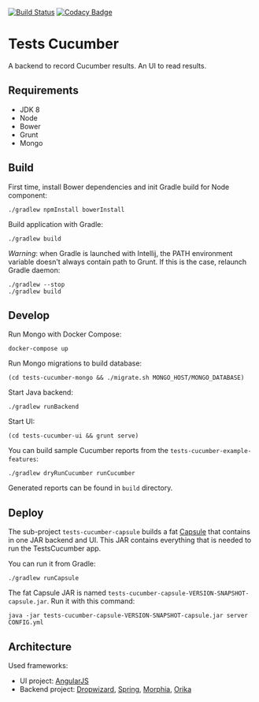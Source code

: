 [![Build Status](https://travis-ci.org/pgentile/tests-cucumber.svg?branch=master)](https://travis-ci.org/pgentile/tests-cucumber)
[![Codacy Badge](https://api.codacy.com/project/badge/grade/666c1c5ba97d4ab0893ed2573fd1e428)](https://www.codacy.com/app/pierre-gentile-perso/tests-cucumber)

Tests Cucumber
==============

A backend to record Cucumber results. An UI to read results.


Requirements
------------

* JDK 8
* Node
* Bower
* Grunt
* Mongo


Build
-----

First time, install Bower dependencies and init Gradle build for Node component:

```
./gradlew npmInstall bowerInstall
```

Build application with Gradle:

```
./gradlew build
```

_Warning_: when Gradle is launched with Intellij, the PATH environment variable doesn't
always contain path to Grunt. If this is the case, relaunch Gradle daemon:

```
./gradlew --stop
./gradlew build
```


Develop
-------

Run Mongo with Docker Compose:

```
docker-compose up
```

Run Mongo migrations to build database:

```
(cd tests-cucumber-mongo && ./migrate.sh MONGO_HOST/MONGO_DATABASE)
```

Start Java backend:

```
./gradlew runBackend
```

Start UI:

```
(cd tests-cucumber-ui && grunt serve)
```

You can build sample Cucumber reports from the `tests-cucumber-example-features`:

```
./gradlew dryRunCucumber runCucumber
```

Generated reports can be found in `build` directory.


Deploy
------

The sub-project `tests-cucumber-capsule` builds a fat [Capsule](http://www.capsule.io) that contains in one JAR
backend and UI. This JAR contains everything that is needed to run the TestsCucumber app.

You can run it from Gradle:

```
./gradlew runCapsule
```

The fat Capsule JAR is named `tests-cucumber-capsule-VERSION-SNAPSHOT-capsule.jar`. Run it with this command:

```
java -jar tests-cucumber-capsule-VERSION-SNAPSHOT-capsule.jar server CONFIG.yml
```


Architecture
------------

Used frameworks:

* UI project: [AngularJS](https://angularjs.org)
* Backend project: [Dropwizard](http://dropwizard.io),
  [Spring](http://spring.io), [Morphia](http://mongodb.github.io/morphia/),
  [Orika](http://orika-mapper.github.io/orika-docs)
